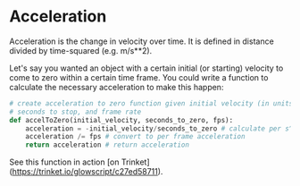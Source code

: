 # Acceleration

Acceleration is the change in velocity over time. It is defined in distance divided by time-squared (e.g. m/s\*\*2).

Let's say you wanted an object with a certain initial (or starting) velocity to come to zero within a certain time frame. You could write a function to calculate the necessary acceleration to make this happen:

```python
# create acceleration to zero function given initial velocity (in units per second)
# seconds to stop, and frame rate
def accelToZero(initial_velocity, seconds_to_zero, fps):
	acceleration = -initial_velocity/seconds_to_zero # calculate per s^2 accel
	acceleration /= fps # convert to per frame acceleration
	return acceleration # return acceleration

```

See this function in action \[on Trinket\](https://trinket.io/glowscript/c27ed58711).
